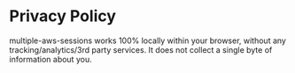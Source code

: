 # Privacy Policy

multiple-aws-sessions works 100% locally within your browser, without any tracking/analytics/3rd party services. It does not collect a single byte of information about you.
